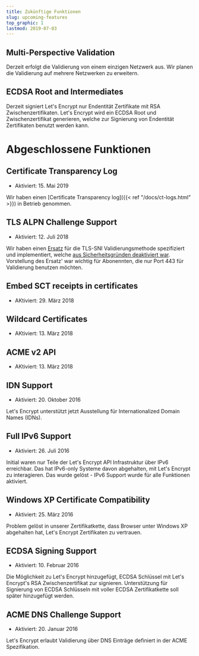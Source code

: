 ```yaml
---
title: Zukünftige Funktionen
slug: upcoming-features
top_graphic: 1
lastmod: 2019-07-03
---
```


## Multi-Perspective Validation

Derzeit erfolgt die Validierung von einem einzigen Netzwerk aus. Wir planen die Validierung auf mehrere Netzwerken zu erweitern.

## ECDSA Root and Intermediates

Derzeit signiert Let's Encrypt nur Endentität Zertifikate mit RSA Zwischenzertifikaten. Let's Encrypt wird ein ECDSA Root und Zwischenzertifikat generieren, welche zur Signierung von Endentität Zertifikaten benutzt werden kann.

# Abgeschlossene Funktionen

## Certificate Transparency Log

* Aktiviert: 15. Mai 2019

Wir haben einen [Certificate Transparency log]({{< ref "/docs/ct-logs.html" >}}) in Betrieb genommen.

## TLS ALPN Challenge Support

* Aktiviert: 12. Juli 2018

Wir haben einen [Ersatz](https://datatracker.ietf.org/doc/draft-ietf-acme-tls-alpn/) für die TLS-SNI Validierungsmethode spezifiziert und implementiert, welche [aus Sicherheitsgründen deaktiviert war](https://community.letsencrypt.org/t/important-what-you-need-to-know-about-tls-sni-validation-issues/50811). Vorstellung des Ersatz' war wichtig für Abonennten, die nur Port 443 für Validierung benutzen möchten.

## Embed SCT receipts in certificates

* AKtiviert: 29. März 2018

## Wildcard Certificates

* AKtiviert: 13. März 2018

## ACME v2 API

* AKtiviert: 13. März 2018

## IDN Support

* Aktiviert: 20. Oktober 2016

Let's Encrypt unterstützt jetzt Ausstellung für Internationalized Domain Names (IDNs).

## Full IPv6 Support

* Aktiviert: 26. Juli 2016

Initial waren nur Teile der Let's Encrypt API Infrastruktur über IPv6 erreichbar. Das hat IPv6-only Systeme davon abgehalten, mit Let's Encrypt zu interagieren. Das wurde gelöst - IPv6 Support wurde für alle Funktionen aktiviert.

## Windows XP Certificate Compatibility

* Aktiviert: 25. März 2016

Problem gelöst in unserer Zertifikatkette, dass Browser unter Windows XP abgehalten hat, Let's Encrypt Zertifikaten zu vertrauen.

## ECDSA Signing Support

* Aktiviert: 10. Februar 2016

Die Möglichkeit zu Let's Encrypt hinzugefügt, ECDSA Schlüssel mit Let's Encrypt's RSA Zwischenzertifikat zur signieren. Unterstützung für Signierung von ECDSA Schlüsseln mit voller ECDSA Zertifikatkette soll später hinzugefügt werden.

## ACME DNS Challenge Support

* Aktiviert: 20. Januar 2016

Let's Encrypt erlaubt Validierung über DNS Einträge definiert in der ACME Spezifikation.
